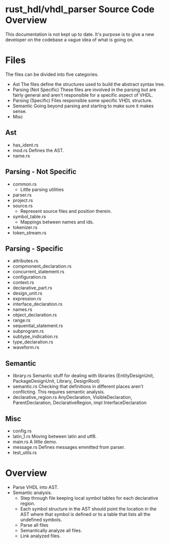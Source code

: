 # rust\_hdl/vhdl\_parser Source Code Overview

This documentation is not kept up to date.
It's purpose is to give a new developer on the codebase a vague idea of what is going on.

# Files

The files can be divided into five categories.
 * Ast
    The files define the structures used to build the abstract syntax tree.
 * Parsing (Not Specific)
    These files are involved in the parsing but are fairly general and aren't responsible for a specific aspect of VHDL.
 * Parsing (Specific)
    Files responsible some specific VHDL structure.
 * Semantic
    Going beyond parsing and starting to make sure it makes sense.
 * Misc

## Ast
 * has\_ident.rs
 * mod.rs
    Defines the AST.
 * name.rs

## Parsing - Not Specific
 * common.rs
     - Little parsing utilities
 * parser.rs
 * project.rs
 * source.rs
     - Represent source files and position therein.
 * symbol\_table.rs
     - Mappings between names and ids.
 * tokenizer.rs
 * token\_stream.rs

## Parsing - Specific
 * attributes.rs
 * compmonent\_declaration.rs
 * concurrent\_statement.rs
 * configuration.rs
 * context.rs
 * declarative\_part.rs
 * design\_unit.rs
 * expression.rs
 * interface\_declaration.rs
 * names.rs
 * object\_declaration.rs
 * range.rs
 * sequential\_statement.rs
 * subprogram.rs
 * subtype\_indication.rs
 * type\_declaration.rs
 * waveform.rs

## Semantic
 * library.rs
    Semantic stuff for dealing with libraries (EntityDesignUnit, PackageDesignUnit, Library, DesignRoot)
 * semantic.rs
    Checking that definitions in different places aren't conflicting.
    This requires semantic analysis.
 * declarative\_region.rs
    AnyDeclaration, VisibleDeclaration, ParentDeclaration, DeclarativeRegion, impl InterfaceDeclaration

## Misc
 * config.rs
 * latin\_1.rs
    Moving between latin and utf8.
 * main.rs
    A little demo.
 * message.rs
    Defines messages emmitted from parser.
 * test\_utils.rs

# Overview

 - Parse VHDL into AST.
 - Semantic analysis.
   - Step through file keeping local symbol tables for each declarative region.
   - Each symbol structure in the AST should point the location in the AST where that symbol is defined or to a
     table that lists all the undefined symbols.
   - Parse all files
   - Semantically analyze all files.
   - Link analyzed files.

 



